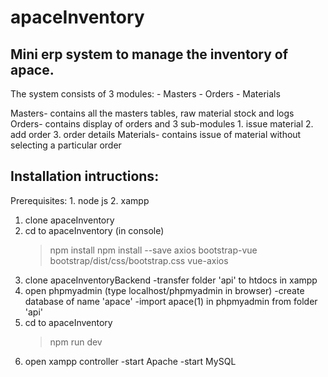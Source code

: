 # apaceInventory

## Mini erp system to manage the inventory of apace.

The system consists of 3 modules:
    - Masters
    - Orders
    - Materials
    
Masters- contains all the masters tables, raw material stock and logs
Orders- contains display of orders and 3 sub-modules
        1. issue material
        2. add order
        3. order details
Materials- contains issue of material without selecting a particular order

## Installation intructions:

Prerequisites: 
    1. node js
    2. xampp

1. clone apaceInventory
2. cd to apaceInventory (in console)
    > npm install
    > npm install --save axios bootstrap-vue bootstrap/dist/css/bootstrap.css vue-axios
3. clone apaceInventoryBackend
    -transfer folder 'api' to htdocs in xampp
4. open phpmyadmin (type localhost/phpmyadmin in browser) 
    -create database of name 'apace'
    -import apace(1) in phpmyadmin from folder 'api'
5. cd to apaceInventory
    > npm run dev
6. open xampp controller
    -start Apache
    -start MySQL
